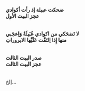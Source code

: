 **ضحكت عبيلة إذ رأت أكوادي**
<br/>
**عجز البيت الأول**
<br/>
<br/>

**لا تَضحَكي من اكوادي عُبَيلَةُ وَاِعجَبي**
<br/>
**منها إِذا اِلتَفَّت عَلَيَّها الايروراتِ**
<br/>
<br/>

**صدر البيت الثالث**
<br/>
**عجز البيت الثالث**
<br/>
<br/>

إلخ...
